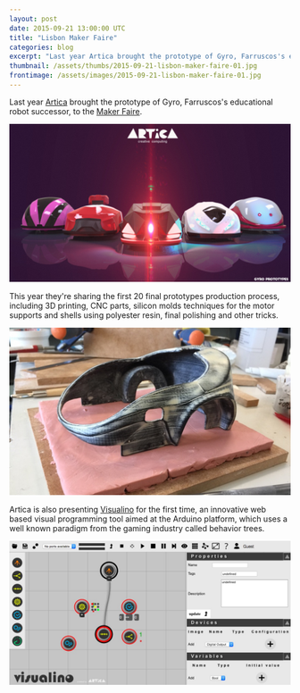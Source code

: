 ```yaml
---
layout: post
date: 2015-09-21 13:00:00 UTC
title: "Lisbon Maker Faire"
categories: blog
excerpt: "Last year Artica brought the prototype of Gyro, Farruscos's educational robot successor, to the Maker Faire."
thumbnail: /assets/thumbs/2015-09-21-lisbon-maker-faire-01.jpg
frontimage: /assets/images/2015-09-21-lisbon-maker-faire-01.jpg
---
```

Last year [Artica][1] brought the prototype of Gyro, Farruscos's educational robot successor, to the [Maker Faire][3].

![](/assets/images/2015-09-21-lisbon-maker-faire-01.jpg)

This year they're sharing the first 20 final prototypes production process, including 3D printing, CNC parts, silicon molds techniques for the motor supports and shells using polyester resin, final polishing and other tricks.

![](/assets/images/2015-09-21-lisbon-maker-faire-02.jpg)

Artica is also presenting [Visualino][2] for the first time, an innovative web based visual programming tool aimed at the Arduino platform, which uses a well known paradigm from the gaming industry called behavior trees.

![](/assets/images/2015-09-21-lisbon-maker-faire-03.jpg)

[1]:http://artica.cc/
[2]:http://visualino.cc/
[3]:http://makerfairelisbon.com/
